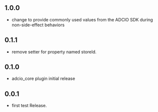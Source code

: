 ## 1.0.0
* change to provide commonly used values from the ADCIO SDK during non-side-effect behaviors

## 0.1.1
* remove setter for property named storeId.

## 0.1.0
* adcio_core plugin initial release

## 0.0.1
* first test Release.
